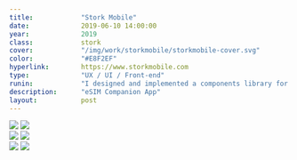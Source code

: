 ```yaml
---
title:            "Stork Mobile"
date:             2019-06-10 14:00:00
year:             2019
class:            stork
cover:            "/img/work/storkmobile/storkmobile-cover.svg"
color:            "#E8F2EF"
hyperlink:        https://www.storkmobile.com
type:             "UX / UI / Front-end"
runin:            "I designed and implemented a components library for this fast growing international eSIM service. This progressive web app was made in very close relationship with the client's in-house development team with whom we collaborated using Slack and Git.<br/><br/>This service is now available worldwide. "
description:      "eSIM Companion App"
layout:           post
---
```


<div class="post-content-grid">
  <div class="post-content-column column-3 offset-1">
    <img class="post-content-screen iphone lazyload radius" src="{{ site.baseurl }}/img/work/storkmobile/storkmobile-details.png" />
    <img class="post-content-screen iphone lazyload radius" src="{{ site.baseurl }}/img/work/storkmobile/storkmobile-account.png" />
  </div>
  <div class="post-content-column column-3">
    <img class="post-content-screen iphone lazyload radius" src="{{ site.baseurl }}/img/work/storkmobile/storkmobile-home.png" />
    <img class="post-content-screen iphone lazyload radius" src="{{ site.baseurl }}/img/work/storkmobile/storkmobile-checkout-3.png" />
  </div>
  <div class="post-content-column column-3 offset-2">
    <img class="post-content-screen iphone lazyload radius" src="{{ site.baseurl }}/img/work/storkmobile/storkmobile-checkout-1.png" />
    <img class="post-content-screen iphone lazyload radius" src="{{ site.baseurl }}/img/work/storkmobile/storkmobile-checkout-2.png" />
  </div>
</div>


